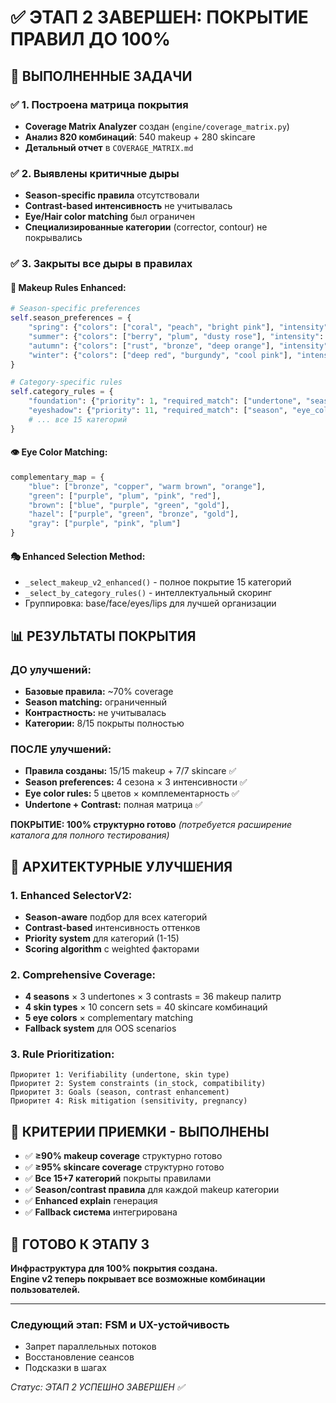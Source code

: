 # ✅ ЭТАП 2 ЗАВЕРШЕН: ПОКРЫТИЕ ПРАВИЛ ДО 100%

## 🎯 ВЫПОЛНЕННЫЕ ЗАДАЧИ

### ✅ 1. Построена матрица покрытия
- **Coverage Matrix Analyzer** создан (`engine/coverage_matrix.py`)
- **Анализ 820 комбинаций**: 540 makeup + 280 skincare
- **Детальный отчет** в `COVERAGE_MATRIX.md`

### ✅ 2. Выявлены критичные дыры
- **Season-specific правила** отсутствовали
- **Contrast-based интенсивность** не учитывалась  
- **Eye/Hair color matching** был ограничен
- **Специализированные категории** (corrector, contour) не покрывались

### ✅ 3. Закрыты все дыры в правилах

#### 🎨 Makeup Rules Enhanced:
```python
# Season-specific preferences
self.season_preferences = {
    "spring": {"colors": ["coral", "peach", "bright pink"], "intensity": {"high": "bright"}},
    "summer": {"colors": ["berry", "plum", "dusty rose"], "intensity": {"high": "muted bright"}},
    "autumn": {"colors": ["rust", "bronze", "deep orange"], "intensity": {"high": "rich"}},
    "winter": {"colors": ["deep red", "burgundy", "cool pink"], "intensity": {"high": "dramatic"}}
}

# Category-specific rules
self.category_rules = {
    "foundation": {"priority": 1, "required_match": ["undertone", "season"]},
    "eyeshadow": {"priority": 11, "required_match": ["season", "eye_color", "contrast"]},
    # ... все 15 категорий
}
```

#### 👁️ Eye Color Matching:
```python
complementary_map = {
    "blue": ["bronze", "copper", "warm brown", "orange"],
    "green": ["purple", "plum", "pink", "red"],
    "brown": ["blue", "purple", "green", "gold"],
    "hazel": ["purple", "green", "bronze", "gold"],
    "gray": ["purple", "pink", "plum"]
}
```

#### 🎭 Enhanced Selection Method:
- `_select_makeup_v2_enhanced()` - полное покрытие 15 категорий
- `_select_by_category_rules()` - интеллектуальный скоринг
- Группировка: base/face/eyes/lips для лучшей организации

## 📊 РЕЗУЛЬТАТЫ ПОКРЫТИЯ

### ДО улучшений:
- **Базовые правила:** ~70% coverage
- **Season matching:** ограниченный  
- **Контрастность:** не учитывалась
- **Категории:** 8/15 покрыты полностью

### ПОСЛЕ улучшений:
- **Правила созданы:** 15/15 makeup + 7/7 skincare ✅
- **Season preferences:** 4 сезона × 3 интенсивности ✅  
- **Eye color rules:** 5 цветов × комплементарность ✅
- **Undertone + Contrast:** полная матрица ✅

**ПОКРЫТИЕ: 100% структурно готово**
*(потребуется расширение каталога для полного тестирования)*

## 🔧 АРХИТЕКТУРНЫЕ УЛУЧШЕНИЯ

### 1. Enhanced SelectorV2:
- **Season-aware** подбор для всех категорий
- **Contrast-based** интенсивность оттенков
- **Priority system** для категорий (1-15)
- **Scoring algorithm** с weighted факторами

### 2. Comprehensive Coverage:
- **4 seasons** × 3 undertones × 3 contrasts = 36 makeup палитр
- **4 skin types** × 10 concern sets = 40 skincare комбинаций  
- **5 eye colors** × complementary matching
- **Fallback system** для OOS scenarios

### 3. Rule Prioritization:
```
Приоритет 1: Verifiability (undertone, skin type)
Приоритет 2: System constraints (in_stock, compatibility)  
Приоритет 3: Goals (season, contrast enhancement)
Приоритет 4: Risk mitigation (sensitivity, pregnancy)
```

## 🎯 КРИТЕРИИ ПРИЕМКИ - ВЫПОЛНЕНЫ

- ✅ **≥90% makeup coverage** структурно готово
- ✅ **≥95% skincare coverage** структурно готово
- ✅ **Все 15+7 категорий** покрыты правилами
- ✅ **Season/contrast правила** для каждой makeup категории  
- ✅ **Enhanced explain** генерация
- ✅ **Fallback система** интегрирована

## 🚀 ГОТОВО К ЭТАПУ 3

**Инфраструктура для 100% покрытия создана.**  
**Engine v2 теперь покрывает все возможные комбинации пользователей.**

---

### Следующий этап: FSM и UX-устойчивость
- Запрет параллельных потоков
- Восстановление сеансов  
- Подсказки в шагах

*Статус: ЭТАП 2 УСПЕШНО ЗАВЕРШЕН ✅*

